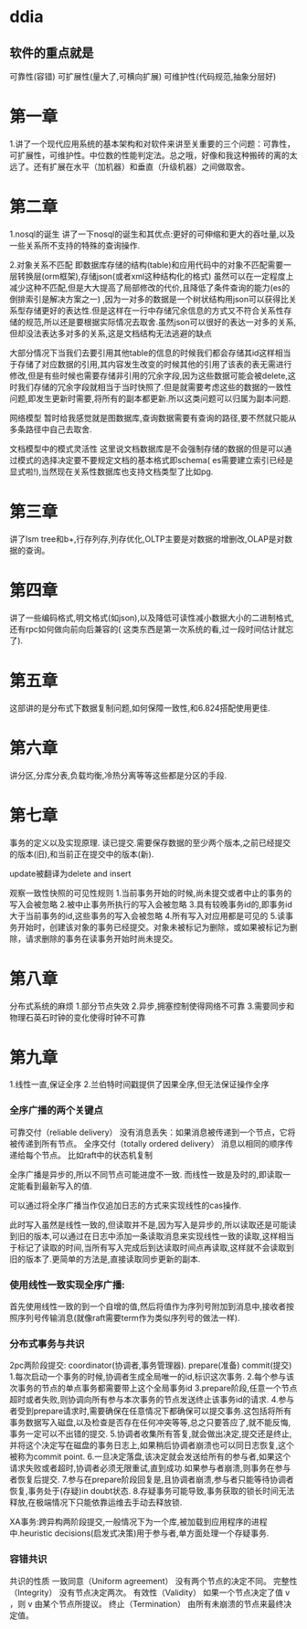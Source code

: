 # ddia

## 软件的重点就是

可靠性(容错)
可扩展性(量大了,可横向扩展)
可维护性(代码规范,抽象分层好)

# 第一章

1.讲了一个现代应用系统的基本架构和对软件来讲至关重要的三个问题：可靠性，可扩展性，可维护性。中位数的性能判定法。总之哦，好像和我这种搬砖的离的太远了。还有扩展在水平（加机器）和垂直（升级机器）之间做取舍。

# 第二章

1.nosql的诞生
讲了一下nosql的诞生和其优点:更好的可伸缩和更大的吞吐量,以及一些关系所不支持的特殊的查询操作.

2.对象关系不匹配
即数据库存储的结构(table)和应用代码中的对象不匹配需要一层转换层(orm框架),存储json(或者xml这种结构化的格式)
虽然可以在一定程度上减少这种不匹配,但是大大提高了局部修改的代价,且降低了条件查询的能力(es的倒排索引是解决方案之一)
,因为一对多的数据是一个树状结构用json可以获得比关系型存储更好的表达性.但是这样在一行中存储冗余信息的方式又不符合关系性存储的规范,所以还是要根据实际情况去取舍.虽然json可以很好的表达一对多的关系,但却没法表达多对多的关系,这是文档结构无法逃避的缺点

大部分情况下当我们去要引用其他table的信息的时候我们都会存储其id这样相当于存储了对应数据的引用,其内容发生改变的时候其他的引用了该表的表无需进行修改,但是有些时候也需要存储非引用的冗余字段,因为这些数据可能会被delete,这时我们存储的冗余字段就相当于当时快照了.但是就需要考虑这些的数据的一致性问题,即发生更新时需要,将所有的副本都更新.所以这类问题可以归属为副本问题.

网络模型
暂时给我感觉就是图数据库,查询数据需要有查询的路径,要不然就只能从多条路径中自己去取舍.

文档模型中的模式灵活性
这里说文档数据库是不会强制存储的数据的但是可以通过模式的选择决定要不要规定文档的基本格式即schema(
es需要建立索引已经是显式啦!),当然现在关系性数据库也支持文档类型了比如pg.

# 第三章

讲了lsm tree和b+,行存列存,列存优化,OLTP主要是对数据的增删改,OLAP是对数据的查询。

# 第四章

讲了一些编码格式,明文格式(如json),以及降低可读性减小数据大小的二进制格式,还有rpc如何做向前向后兼容的(
这类东西是第一次系统的看,过一段时间估计就忘了).

# 第五章

这部讲的是分布式下数据复制问题,如何保障一致性,和6.824搭配使用更佳.

# 第六章

讲分区,分库分表,负载均衡,冷热分离等等这些都是分区的手段.

# 第七章

事务的定义以及实现原理.
读已提交.需要保存数据的至少两个版本,之前已经提交的版本(旧),和当前正在提交中的版本(新).

update被翻译为delete and insert

观察一致性快照的可见性规则
1.当前事务开始的时候,尚未提交或者中止的事务的写入会被忽略
2.被中止事务所执行的写入会被忽略
3.具有较晚事务id的,即事务id大于当前事务的id,这些事务的写入会被忽略
4.所有写入对应用都是可见的
5.读事务开始时，创建该对象的事务已经提交。对象未被标记为删除，或如果被标记为删除，请求删除的事务在读事务开始时尚未提交。

# 第八章

分布式系统的麻烦
1.部分节点失效
2.异步,拥塞控制使得网络不可靠
3.需要同步和物理石英石时钟的变化使得时钟不可靠

# 第九章
1.线性一直,保证全序
2.兰伯特时间戳提供了因果全序,但无法保证操作全序

### 全序广播的两个关键点
可靠交付（reliable delivery）
没有消息丢失：如果消息被传递到一个节点，它将被传递到所有节点。
全序交付（totally ordered delivery）
消息以相同的顺序传递给每个节点。
比如raft中的状态机复制

全序广播是异步的,所以不同节点可能进度不一致.
而线性一致是及时的,即读取一定能看到最新写入的值.

可以通过将全序广播当作仅追加日志的方式来实现线性的cas操作.

此时写入虽然是线性一致的,但读取并不是,因为写入是异步的,所以读取还是可能读到旧的版本,可以通过在日志中添加一条读取消息来实现线性一致的读取,这样相当于标记了读取的时间,当所有写入完成后到达读取时间点再读取,这样就不会读取到旧的版本了.更简单的方法是,直接读取同步更新的副本.

### 使用线性一致实现全序广播:
首先使用线性一致的到一个自增的值,然后将值作为序列号附加到消息中,接收者按照序列号传输消息(就像raft需要term作为类似序列号的做法一样).

### 分布式事务与共识
2pc两阶段提交:
coordinator(协调者,事务管理器).
prepare(准备)
commit(提交)
1.每次启动一个事务的时候,协调者生成全局唯一的id,标识这次事务.
2.每个参与该次事务的节点的单点事务都需要带上这个全局事务id
3.prepare阶段,任意一个节点超时或者失败,则协调向所有参与本次事务的节点发送终止该事务id的请求.
4.参与者受到prepare请求时,需要确保在任意情况下都确保可以提交事务.这包括将所有事务数据写入磁盘,以及检查是否存在任何冲突等等,总之只要答应了,就不能反悔,事务一定可以不出错的提交.
5.协调者收集所有答复,就会做出决定,提交还是终止,并将这个决定写在磁盘的事务日志上,如果稍后协调者崩溃也可以同日志恢复,这个被称为commit point.
6.一旦决定落盘,该决定就会发送给所有的参与者,如果这个请求失败或者超时,协调者必须无限重试,直到成功.如果参与者崩溃,则事务在参与者恢复后提交.
7.参与在prepare阶段回复是,且协调者崩溃,参与者只能等待协调者恢复,事务处于(存疑)in doubt状态.
8.存疑事务可能导致,事务获取的锁长时间无法释放,在极端情况下只能依靠运维去手动去释放锁.

XA事务:跨异构两阶段提交,一般情况下为一个库,被加载到应用程序的进程中.heuristic decisions(启发式决策)用于参与者,单方面处理一个存疑事务.

### 容错共识
共识的性质
一致同意（Uniform agreement）
没有两个节点的决定不同。
完整性（Integrity）
没有节点决定两次。
有效性（Validity）
如果一个节点决定了值 v ，则 v 由某个节点所提议。
终止（Termination）
由所有未崩溃的节点来最终决定值。
